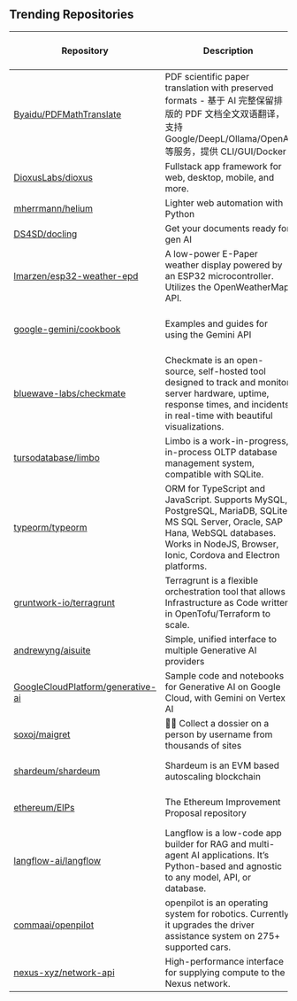 ## Trending Repositories

| Repository | Description | Language | Stars | Forks | Built By | Current Period Stars |
|------------|-------------|----------|-------|-------|----------|---------------------|
| [Byaidu/PDFMathTranslate](https://github.com/Byaidu/PDFMathTranslate) | PDF scientific paper translation with preserved formats - 基于 AI 完整保留排版的 PDF 文档全文双语翻译，支持 Google/DeepL/Ollama/OpenAI 等服务，提供 CLI/GUI/Docker | Python | 5945 | 424 | [Byaidu](https://github.com/Byaidu), [reycn](https://github.com/reycn), [hellofinch](https://github.com/hellofinch), [Wybxc](https://github.com/Wybxc), [YadominJinta](https://github.com/YadominJinta) | 738 |
| [DioxusLabs/dioxus](https://github.com/DioxusLabs/dioxus) | Fullstack app framework for web, desktop, mobile, and more. | Rust | 22759 | 867 | [jkelleyrtp](https://github.com/jkelleyrtp), [ealmloff](https://github.com/ealmloff), [mrxiaozhuox](https://github.com/mrxiaozhuox), [DogeDark](https://github.com/DogeDark), [rMazeiks](https://github.com/rMazeiks) | 151 |
| [mherrmann/helium](https://github.com/mherrmann/helium) | Lighter web automation with Python | Python | 6409 | 411 | [mherrmann](https://github.com/mherrmann), [tbp105](https://github.com/tbp105), [IgnisDa](https://github.com/IgnisDa), [diemol](https://github.com/diemol), [ftnext](https://github.com/ftnext) | 485 |
| [DS4SD/docling](https://github.com/DS4SD/docling) | Get your documents ready for gen AI | Python | 14099 | 701 | [dolfim-ibm](https://github.com/dolfim-ibm), [vagenas](https://github.com/vagenas), [cau-git](https://github.com/cau-git), [maxmnemonic](https://github.com/maxmnemonic) | 466 |
| [lmarzen/esp32-weather-epd](https://github.com/lmarzen/esp32-weather-epd) | A low-power E-Paper weather display powered by an ESP32 microcontroller. Utilizes the OpenWeatherMap API. | C | 4539 | 279 | [lmarzen](https://github.com/lmarzen), [cwitting](https://github.com/cwitting), [pjveltri](https://github.com/pjveltri), [jrial](https://github.com/jrial), [srt19170](https://github.com/srt19170) | 230 |
| [google-gemini/cookbook](https://github.com/google-gemini/cookbook) | Examples and guides for using the Gemini API | Jupyter Notebook | 5821 | 882 | [MarkDaoust](https://github.com/MarkDaoust), [markmcd](https://github.com/markmcd), [random-forests](https://github.com/random-forests), [shilpakancharla](https://github.com/shilpakancharla), [Giom-V](https://github.com/Giom-V) | 73 |
| [bluewave-labs/checkmate](https://github.com/bluewave-labs/checkmate) | Checkmate is an open-source, self-hosted tool designed to track and monitor server hardware, uptime, response times, and incidents in real-time with beautiful visualizations. | JavaScript | 1966 | 117 | [ajhollid](https://github.com/ajhollid), [danielcj2](https://github.com/danielcj2), [MuhammadKhalilzadeh](https://github.com/MuhammadKhalilzadeh), [Skorpios604](https://github.com/Skorpios604), [renovate-bot](https://github.com/renovate-bot) | 177 |
| [tursodatabase/limbo](https://github.com/tursodatabase/limbo) | Limbo is a work-in-progress, in-process OLTP database management system, compatible with SQLite. | Rust | 4813 | 161 | [penberg](https://github.com/penberg), [jussisaurio](https://github.com/jussisaurio), [pereman2](https://github.com/pereman2), [seonWKim](https://github.com/seonWKim), [benclmnt](https://github.com/benclmnt) | 1236 |
| [typeorm/typeorm](https://github.com/typeorm/typeorm) | ORM for TypeScript and JavaScript. Supports MySQL, PostgreSQL, MariaDB, SQLite, MS SQL Server, Oracle, SAP Hana, WebSQL databases. Works in NodeJS, Browser, Ionic, Cordova and Electron platforms. | TypeScript | 34603 | 6353 | [pleerock](https://github.com/pleerock), [AlexMesser](https://github.com/AlexMesser), [imnotjames](https://github.com/imnotjames), [daniel-lang](https://github.com/daniel-lang), [rustamwin](https://github.com/rustamwin) | 13 |
| [gruntwork-io/terragrunt](https://github.com/gruntwork-io/terragrunt) | Terragrunt is a flexible orchestration tool that allows Infrastructure as Code written in OpenTofu/Terraform to scale. | Go | 8220 | 995 | [brikis98](https://github.com/brikis98), [yorinasub17](https://github.com/yorinasub17), [denis256](https://github.com/denis256), [yhakbar](https://github.com/yhakbar), [levkohimins](https://github.com/levkohimins) | 11 |
| [andrewyng/aisuite](https://github.com/andrewyng/aisuite) | Simple, unified interface to multiple Generative AI providers | Python | 8039 | 707 | [ksolo](https://github.com/ksolo), [standsleeping](https://github.com/standsleeping), [rohitprasad15](https://github.com/rohitprasad15), [jeffxtang](https://github.com/jeffxtang), [andrewyng](https://github.com/andrewyng) | 140 |
| [GoogleCloudPlatform/generative-ai](https://github.com/GoogleCloudPlatform/generative-ai) | Sample code and notebooks for Generative AI on Google Cloud, with Gemini on Vertex AI | Jupyter Notebook | 8584 | 2374 | [holtskinner](https://github.com/holtskinner), [renovate-bot](https://github.com/renovate-bot), [polong-lin](https://github.com/polong-lin), [koverholt](https://github.com/koverholt) | 56 |
| [soxoj/maigret](https://github.com/soxoj/maigret) | 🕵️‍♂️ Collect a dossier on a person by username from thousands of sites | Python | 13167 | 910 | [soxoj](https://github.com/soxoj), [kustermariocoding](https://github.com/kustermariocoding), [fen0s](https://github.com/fen0s), [cyb3rk0tik](https://github.com/cyb3rk0tik) | 443 |
| [shardeum/shardeum](https://github.com/shardeum/shardeum) | Shardeum is an EVM based autoscaling blockchain | TypeScript | 22440 | 443 | [afostr](https://github.com/afostr), [thantsintoe](https://github.com/thantsintoe), [jairajdev](https://github.com/jairajdev), [arhamj](https://github.com/arhamj), [Glitch18](https://github.com/Glitch18) | 72 |
| [ethereum/EIPs](https://github.com/ethereum/EIPs) | The Ethereum Improvement Proposal repository | Python | 12994 | 5329 | [Pandapip1](https://github.com/Pandapip1), [eth-bot](https://github.com/eth-bot), [axic](https://github.com/axic), [lightclient](https://github.com/lightclient), [MicahZoltu](https://github.com/MicahZoltu) | 7 |
| [langflow-ai/langflow](https://github.com/langflow-ai/langflow) | Langflow is a low-code app builder for RAG and multi-agent AI applications. It’s Python-based and agnostic to any model, API, or database. | Python | 38529 | 4419 | [ogabrielluiz](https://github.com/ogabrielluiz), [anovazzi1](https://github.com/anovazzi1), [lucaseduoli](https://github.com/lucaseduoli), [Cristhianzl](https://github.com/Cristhianzl), [igorrCarvalho](https://github.com/igorrCarvalho) | 161 |
| [commaai/openpilot](https://github.com/commaai/openpilot) | openpilot is an operating system for robotics. Currently, it upgrades the driver assistance system on 275+ supported cars. | Python | 50516 | 9176 | [adeebshihadeh](https://github.com/adeebshihadeh), [sshane](https://github.com/sshane), [deanlee](https://github.com/deanlee), [pd0wm](https://github.com/pd0wm), [jnewb1](https://github.com/jnewb1) | 252 |
| [nexus-xyz/network-api](https://github.com/nexus-xyz/network-api) | High-performance interface for supplying compute to the Nexus network. | Rust | 226 | 71 | [collinjackson](https://github.com/collinjackson), [dprats](https://github.com/dprats), [stupidmelon](https://github.com/stupidmelon), [mfaulk](https://github.com/mfaulk), [toanbk](https://github.com/toanbk) | 14 |
